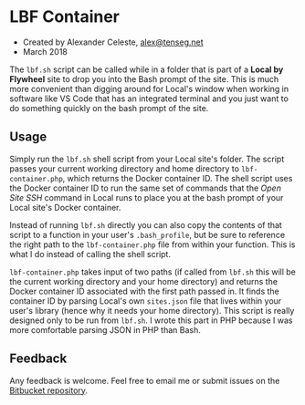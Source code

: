 # LBF Container

* Created by Alexander Celeste, alex@tenseg.net
* March 2018

The `lbf.sh` script can be called while in a folder that is part of a **Local by Flywheel** site to drop you into the Bash prompt of the site. This is much more convenient than digging around for Local's window when working in software like VS Code that has an integrated terminal and you just want to do something quickly on the bash prompt of the site.

## Usage

Simply run the `lbf.sh` shell script from your Local site's folder. The script passes your current working directory and home directory to `lbf-container.php`, which returns the Docker container ID. The shell script uses the Docker container ID to run the same set of commands that the *Open Site SSH* command in Local runs to place you at the bash prompt of your Local site's Docker container.

Instead of running `lbf.sh` directly you can also copy the contents of that script to a function in your user's `.bash_profile`, but be sure to reference the right path to the `lbf-container.php` file from within your function. This is what I do instead of calling the shell script.

`lbf-container.php` takes input of two paths (if called from `lbf.sh` this will be the current working directory and your home directory) and returns the Docker container ID associated with the first path passed in. It finds the container ID by parsing Local's own `sites.json` file that lives within your user's library (hence why it needs your home directory). This script is really designed only to be run from `lbf.sh`. I wrote this part in PHP because I was more comfortable parsing JSON in PHP than Bash.

## Feedback

Any feedback is welcome. Feel free to email me or submit issues on the [Bitbucket repository](https://bitbucket.org/alexclst/lbf-container).